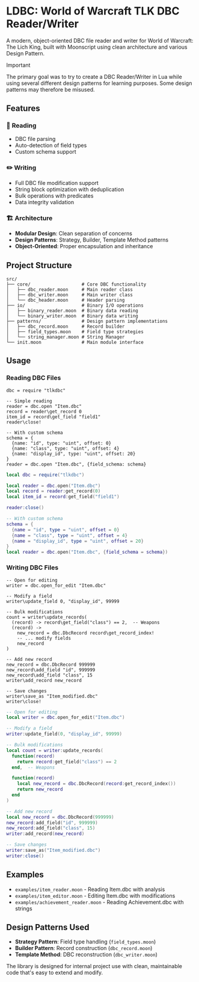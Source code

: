 # LDBC: World of Warcraft TLK DBC Reader/Writer

A modern, object-oriented DBC file reader and writer for World of Warcraft: The Lich King, built with Moonscript using clean architecture and various Design Pattern.

> [!IMPORTANT]
> The primary goal was to try to create a DBC Reader/Writer in Lua while using several different design patterns for learning purposes.
> Some design patterns may therefore be misused.

## Features

### 📖 **Reading**
- DBC file parsing
- Auto-detection of field types
- Custom schema support

### ✏️ **Writing**
- Full DBC file modification support
- String block optimization with deduplication
- Bulk operations with predicates
- Data integrity validation

### 🏗️ **Architecture**
- **Modular Design**: Clean separation of concerns
- **Design Patterns**: Strategy, Builder, Template Method patterns
- **Object-Oriented**: Proper encapsulation and inheritance

## Project Structure

```
src/
├── core/                   # Core DBC functionality
│   ├── dbc_reader.moon     # Main reader class
│   ├── dbc_writer.moon     # Main writer class
│   └── dbc_header.moon     # Header parsing
├── io/                     # Binary I/O operations
│   ├── binary_reader.moon  # Binary data reading
│   └── binary_writer.moon  # Binary data writing
├── patterns/               # Design pattern implementations
│   ├── dbc_record.moon     # Record builder
│   ├── field_types.moon    # Field type strategies
│   └── string_manager.moon # String Manager
└── init.moon               # Main module interface
```

## Usage

### Reading DBC Files

```moonscript
dbc = require "tlkdbc"

-- Simple reading
reader = dbc.open "Item.dbc"
record = reader\get_record 0
item_id = record\get_field "field1"
reader\close!

-- With custom schema
schema = {
  {name: "id", type: "uint", offset: 0}
  {name: "class", type: "uint", offset: 4}
  {name: "display_id", type: "uint", offset: 20}
}
reader = dbc.open "Item.dbc", {field_schema: schema}
```

```lua
local dbc = require("tlkdbc")

local reader = dbc.open("Item.dbc")
local record = reader:get_record(0)
local item_id = record:get_field("field1")

reader:close()

-- With custom schema
schema = {
  {name = "id", type = "uint", offset = 0}
  {name = "class", type = "uint", offset = 4}
  {name = "display_id", type = "uint", offset = 20}
}
local reader = dbc.open("Item.dbc", {field_schema = schema})
```

### Writing DBC Files

```moonscript
-- Open for editing
writer = dbc.open_for_edit "Item.dbc"

-- Modify a field
writer\update_field 0, "display_id", 99999

-- Bulk modifications
count = writer\update_records(
  (record) -> record\get_field("class") == 2,  -- Weapons
  (record) ->
    new_record = dbc.DbcRecord record\get_record_index!
    -- ... modify fields
    new_record
)

-- Add new record
new_record = dbc.DbcRecord 999999
new_record\add_field "id", 999999
new_record\add_field "class", 15
writer\add_record new_record

-- Save changes
writer\save_as "Item_modified.dbc"
writer\close!
```

```lua
-- Open for editing
local writer = dbc.open_for_edit("Item.dbc")

-- Modify a field
writer:update_field(0, "display_id", 99999)

-- Bulk modifications
local count = writer:update_records(
  function(record)
    return record:get_field("class") == 2
  end,  -- Weapons

  function(record)
    local new_record = dbc.DbcRecord(record:get_record_index())
    return new_record
  end
)

-- Add new record
local new_record = dbc.DbcRecord(999999)
new_record:add_field("id", 999999)
new_record:add_field("class", 15)
writer:add_record(new_record)

-- Save changes
writer:save_as("Item_modified.dbc")
writer:close()
```

## Examples

- `examples/item_reader.moon` - Reading Item.dbc with analysis
- `examples/item_editor.moon` - Editing Item.dbc with modifications
- `examples/achievement_reader.moon` - Reading Achievement.dbc with strings

## Design Patterns Used

- **Strategy Pattern**: Field type handling (`field_types.moon`)
- **Builder Pattern**: Record construction (`dbc_record.moon`)
- **Template Method**: DBC reconstruction (`dbc_writer.moon`)

The library is designed for internal project use with clean, maintainable code that's easy to extend and modify.
